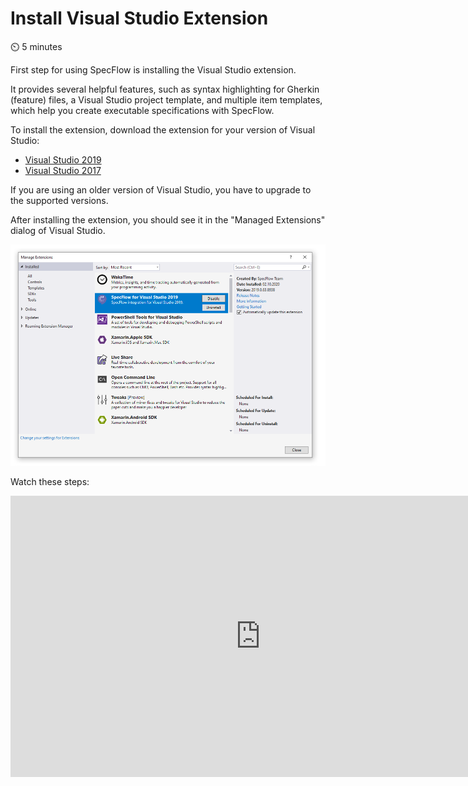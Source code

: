Install Visual Studio Extension
===============================

⏲️ 5 minutes

First step for using SpecFlow is installing the Visual Studio extension.

It  provides several helpful features, such as syntax highlighting for Gherkin (feature) files, a Visual Studio project template, and multiple item templates, which help you create executable specifications with SpecFlow. 

To install the extension, download the extension for your version of Visual Studio:

- [Visual Studio 2019](https://marketplace.visualstudio.com/items?itemName=TechTalkSpecFlowTeam.SpecFlowForVisualStudio)
- [Visual Studio 2017](https://marketplace.visualstudio.com/items?itemName=TechTalkSpecFlowTeam.SpecFlowforVisualStudio2017)

If you are using an older version of Visual Studio, you have to upgrade to the supported versions.

After installing the extension, you should see it in the "Managed Extensions" dialog of Visual Studio. 

![](../_static/step1/extension_dialog_installed.png)


Watch these steps:

<iframe width="800" height="450" src="https://www.youtube-nocookie.com/embed/QBQbJwYB4Po" frameborder="0" allow="accelerometer; autoplay; clipboard-write; encrypted-media; gyroscope; picture-in-picture" allowfullscreen></iframe>

